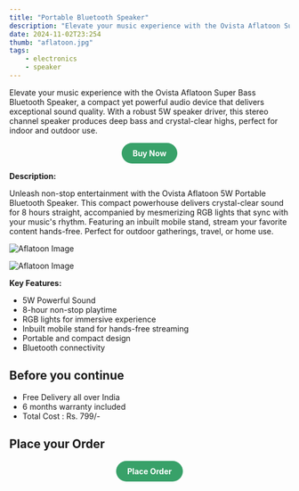 ```yaml
---
title: "Portable Bluetooth Speaker"
description: "Elevate your music experience with the Ovista Aflatoon Super Bass BT Speaker."
date: 2024-11-02T23:254
thumb: "aflatoon.jpg"
tags: 
    - electronics
    - speaker
---
```


Elevate your music experience with the Ovista Aflatoon Super Bass Bluetooth Speaker, a compact yet powerful audio device that delivers exceptional sound quality. With a robust 5W speaker driver, this stereo channel speaker produces deep bass and crystal-clear highs, perfect for indoor and outdoor use.

<div style="text-align: center;">
    <a href="https://rzp.io/rzp/ovista-aflatoon" target="_blank" style="display: inline-block; background-color: #38a169; color: white; font-weight: bold; padding: 10px 20px; border-radius: 9999px; text-align: center; text-decoration: none;">Buy Now</a>
</div>

__Description:__

Unleash non-stop entertainment with the Ovista Aflatoon 5W Portable Bluetooth Speaker. This compact powerhouse delivers crystal-clear sound for 8 hours straight, accompanied by mesmerizing RGB lights that sync with your music's rhythm. Featuring an inbuilt mobile stand, stream your favorite content hands-free. Perfect for outdoor gatherings, travel, or home use.

![Aflatoon Image](https://ovista.in/cdn/shop/files/BluetoothSpeaker.jpg?v=1722664260)

![Aflatoon Image](https://ovista.in/cdn/shop/files/WirelessblutoothSpeaker_720x.jpg?v=1722664260)

__Key Features:__

- 5W Powerful Sound
- 8-hour non-stop playtime
- RGB lights for immersive experience
- Inbuilt mobile stand for hands-free streaming
- Portable and compact design
- Bluetooth connectivity

## Before you continue

- Free Delivery all over India
- 6 months warranty included
- Total Cost : Rs. 799/-

## Place your Order

<div style="text-align: center;">
    <a href="https://rzp.io/rzp/ovista-aflatoon" target="_blank" style="display: inline-block; background-color: #38a169; color: white; font-weight: bold; padding: 10px 20px; border-radius: 9999px; text-align: center; text-decoration: none;">Place Order</a>
</div>
